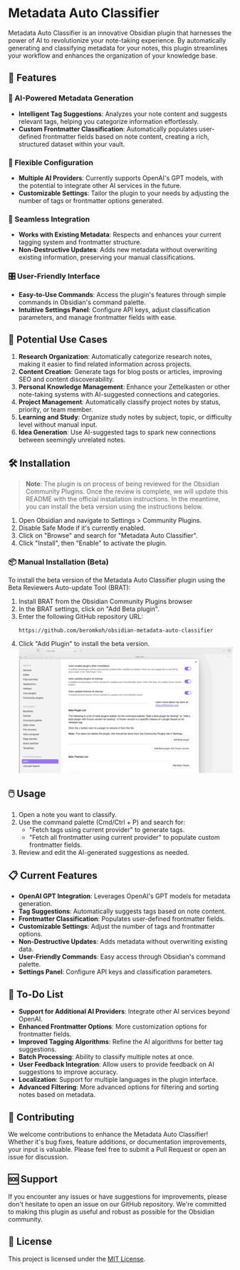 # Metadata Auto Classifier

Metadata Auto Classifier is an innovative Obsidian plugin that harnesses the power of AI to revolutionize your note-taking experience. By automatically generating and classifying metadata for your notes, this plugin streamlines your workflow and enhances the organization of your knowledge base.

## 🚀 Features

### 🧠 AI-Powered Metadata Generation
- **Intelligent Tag Suggestions**: Analyzes your note content and suggests relevant tags, helping you categorize information effortlessly.
- **Custom Frontmatter Classification**: Automatically populates user-defined frontmatter fields based on note content, creating a rich, structured dataset within your vault.

### 🔧 Flexible Configuration
- **Multiple AI Providers**: Currently supports OpenAI's GPT models, with the potential to integrate other AI services in the future.
- **Customizable Settings**: Tailor the plugin to your needs by adjusting the number of tags or frontmatter options generated.

### 🔄 Seamless Integration
- **Works with Existing Metadata**: Respects and enhances your current tagging system and frontmatter structure.
- **Non-Destructive Updates**: Adds new metadata without overwriting existing information, preserving your manual classifications.

### 🎛️ User-Friendly Interface
- **Easy-to-Use Commands**: Access the plugin's features through simple commands in Obsidian's command palette.
- **Intuitive Settings Panel**: Configure API keys, adjust classification parameters, and manage frontmatter fields with ease.

## 🌟 Potential Use Cases
1. **Research Organization**: Automatically categorize research notes, making it easier to find related information across projects.
2. **Content Creation**: Generate tags for blog posts or articles, improving SEO and content discoverability.
3. **Personal Knowledge Management**: Enhance your Zettelkasten or other note-taking systems with AI-suggested connections and categories.
4. **Project Management**: Automatically classify project notes by status, priority, or team member.
5. **Learning and Study**: Organize study notes by subject, topic, or difficulty level without manual input.
6. **Idea Generation**: Use AI-suggested tags to spark new connections between seemingly unrelated notes.

## 🛠️ Installation
> **Note**: The plugin is on process of being reviewed for the Obsidian Community Plugins. Once the review is complete, we will update this README with the official installation instructions. In the meantime, you can install the beta version using the instructions below.
1. Open Obsidian and navigate to Settings > Community Plugins.
2. Disable Safe Mode if it's currently enabled.
3. Click on "Browse" and search for "Metadata Auto Classifier".
4. Click "Install", then "Enable" to activate the plugin.

### 📦 Manual Installation (Beta)
To install the beta version of the Metadata Auto Classifier plugin using the Beta Reviewers Auto-update Tool (BRAT):

1. Install BRAT from the Obsidian Community Plugins browser
2. In the BRAT settings, click on "Add Beta plugin".
3. Enter the following GitHub repository URL: 
   ```
   https://github.com/beromkoh/obsidian-metadata-auto-classifier
   ```
4. Click "Add Plugin" to install the beta version.
   ![](./assets/brat-install.gif)


## 🖱️ Usage
1. Open a note you want to classify.
2. Use the command palette (Cmd/Ctrl + P) and search for:
   - "Fetch tags using current provider" to generate tags.
   - "Fetch all frontmatter using current provider" to populate custom frontmatter fields.
3. Review and edit the AI-generated suggestions as needed.

## 📋 Current Features
- **OpenAI GPT Integration**: Leverages OpenAI's GPT models for metadata generation.
- **Tag Suggestions**: Automatically suggests tags based on note content.
- **Frontmatter Classification**: Populates user-defined frontmatter fields.
- **Customizable Settings**: Adjust the number of tags and frontmatter options.
- **Non-Destructive Updates**: Adds metadata without overwriting existing data.
- **User-Friendly Commands**: Easy access through Obsidian's command palette.
- **Settings Panel**: Configure API keys and classification parameters.

## 📝 To-Do List
- **Support for Additional AI Providers**: Integrate other AI services beyond OpenAI.
- **Enhanced Frontmatter Options**: More customization options for frontmatter fields.
- **Improved Tagging Algorithms**: Refine the AI algorithms for better tag suggestions.
- **Batch Processing**: Ability to classify multiple notes at once.
- **User Feedback Integration**: Allow users to provide feedback on AI suggestions to improve accuracy.
- **Localization**: Support for multiple languages in the plugin interface.
- **Advanced Filtering**: More advanced options for filtering and sorting notes based on metadata.

## 🤝 Contributing
We welcome contributions to enhance the Metadata Auto Classifier! Whether it's bug fixes, feature additions, or documentation improvements, your input is valuable. Please feel free to submit a Pull Request or open an issue for discussion.

## 🆘 Support
If you encounter any issues or have suggestions for improvements, please don't hesitate to open an issue on our GitHub repository. We're committed to making this plugin as useful and robust as possible for the Obsidian community.

## 📜 License
This project is licensed under the [MIT License](LICENSE).
